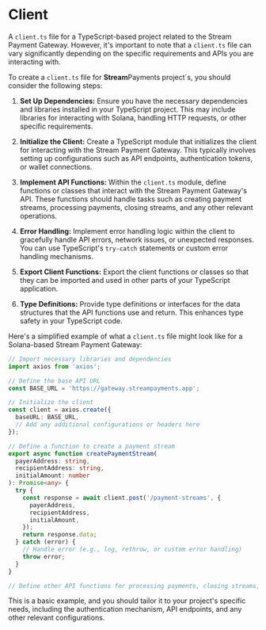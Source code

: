 # Client

A `client.ts` file for a TypeScript-based project related to the Stream Payment Gateway. However, it's important to note that a `client.ts` file can vary significantly depending on the specific requirements and APIs you are interacting with.

To create a `client.ts` file for **Stream**Payments project´s, you should consider the following steps:

1. **Set Up Dependencies:** Ensure you have the necessary dependencies and libraries installed in your TypeScript project. This may include libraries for interacting with Solana, handling HTTP requests, or other specific requirements.

2. **Initialize the Client:** Create a TypeScript module that initializes the client for interacting with the Stream Payment Gateway. This typically involves setting up configurations such as API endpoints, authentication tokens, or wallet connections.

3. **Implement API Functions:** Within the `client.ts` module, define functions or classes that interact with the Stream Payment Gateway's API. These functions should handle tasks such as creating payment streams, processing payments, closing streams, and any other relevant operations.

4. **Error Handling:** Implement error handling logic within the client to gracefully handle API errors, network issues, or unexpected responses. You can use TypeScript's `try-catch` statements or custom error handling mechanisms.

5. **Export Client Functions:** Export the client functions or classes so that they can be imported and used in other parts of your TypeScript application.

6. **Type Definitions:** Provide type definitions or interfaces for the data structures that the API functions use and return. This enhances type safety in your TypeScript code.

Here's a simplified example of what a `client.ts` file might look like for a Solana-based Stream Payment Gateway:

```typescript
// Import necessary libraries and dependencies
import axios from 'axios';

// Define the base API URL
const BASE_URL = 'https://gateway.streampayments.app';

// Initialize the client
const client = axios.create({
  baseURL: BASE_URL,
  // Add any additional configurations or headers here
});

// Define a function to create a payment stream
export async function createPaymentStream(
  payerAddress: string,
  recipientAddress: string,
  initialAmount: number
): Promise<any> {
  try {
    const response = await client.post('/payment-streams', {
      payerAddress,
      recipientAddress,
      initialAmount,
    });
    return response.data;
  } catch (error) {
    // Handle error (e.g., log, rethrow, or custom error handling)
    throw error;
  }
}

// Define other API functions for processing payments, closing streams, etc.
```

This is a basic example, and you should tailor it to your project's specific needs, including the authentication mechanism, API endpoints, and any other relevant configurations.
